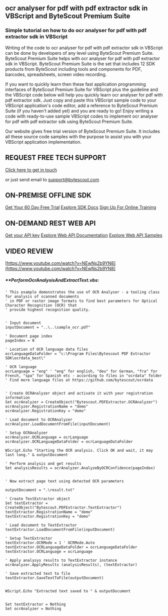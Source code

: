 ## ocr analyser for pdf with pdf extractor sdk in VBScript and ByteScout Premium Suite

### Simple tutorial on how to do ocr analyser for pdf with pdf extractor sdk in VBScript

Writing of the code to ocr analyser for pdf with pdf extractor sdk in VBScript can be done by developers of any level using ByteScout Premium Suite. ByteScout Premium Suite helps with ocr analyser for pdf with pdf extractor sdk in VBScript. ByteScout Premium Suite is the set that includes 12 SDK products from ByteScout including tools and components for PDF, barcodes, spreadsheets, screen video recording.

If you want to quickly learn then these fast application programming interfaces of ByteScout Premium Suite for VBScript plus the guideline and the VBScript code below will help you quickly learn ocr analyser for pdf with pdf extractor sdk.  Just copy and paste this VBScript sample code to your VBScript application's code editor, add a reference to ByteScout Premium Suite (if you haven't added yet) and you are ready to go! Enjoy writing a code with ready-to-use sample VBScript codes to implement ocr analyser for pdf with pdf extractor sdk using ByteScout Premium Suite.

Our website gives free trial version of ByteScout Premium Suite. It includes all these source code samples with the purpose to assist you with your VBScript application implementation.

## REQUEST FREE TECH SUPPORT

[Click here to get in touch](https://bytescout.zendesk.com/hc/en-us/requests/new?subject=ByteScout%20Premium%20Suite%20Question)

or just send email to [support@bytescout.com](mailto:support@bytescout.com?subject=ByteScout%20Premium%20Suite%20Question) 

## ON-PREMISE OFFLINE SDK 

[Get Your 60 Day Free Trial](https://bytescout.com/download/web-installer?utm_source=github-readme)
[Explore SDK Docs](https://bytescout.com/documentation/index.html?utm_source=github-readme)
[Sign Up For Online Training](https://academy.bytescout.com/)


## ON-DEMAND REST WEB API

[Get your API key](https://pdf.co/documentation/api?utm_source=github-readme)
[Explore Web API Documentation](https://pdf.co/documentation/api?utm_source=github-readme)
[Explore Web API Samples](https://github.com/bytescout/ByteScout-SDK-SourceCode/tree/master/PDF.co%20Web%20API)

## VIDEO REVIEW

[https://www.youtube.com/watch?v=NEwNs2b9YN8](https://www.youtube.com/watch?v=NEwNs2b9YN8)




<!-- code block begin -->

##### ****PerformOcrAnalysisAndExtractText.vbs:**
    
```
' This example demonstrates the use of OCR Analyser - a tooling class for analysis of scanned documents
' in PDF or raster image formats to find best parameters for Optical Character Recognition (OCR) that
' provide highest recognition quality.


' Input document
inputDocument = "..\..\sample_ocr.pdf"

' Document page index
pageIndex = 0

' Location of OCR language data files
ocrLanguageDataFolder = "c:\Program Files\Bytescout PDF Extractor SDK\ocrdata_best\"

' OCR language
ocrLanguage = "eng" ' "eng" for english, "deu" for German, "fra" for French, "spa" for Spanish etc - according to files in "ocrdata" folder
' Find more language files at https://github.com/bytescout/ocrdata


' Create OCRAnalyzer object and activate it with your registration information
Set ocrAnalyzer = CreateObject("Bytescout.PDFExtractor.OCRAnalyzer")
ocrAnalyzer.RegistrationName = "demo"
ocrAnalyzer.RegistrationKey = "demo"

' Load document to OCRAnalyzer
ocrAnalyzer.LoadDocumentFromFile(inputDocument)

' Setup OCRAnalyzer
ocrAnalyzer.OCRLanguage = ocrLanguage
ocrAnalyzer.OCRLanguageDataFolder = ocrLanguageDataFolder

WScript.Echo "Starting the OCR analysis. Click OK and wait, it may last long." & outputDocument

' Perform analysis and get results
Set analysisResults = ocrAnalyzer.AnalyzeByOCRConfidence(pageIndex)


' Now extract page text using detected OCR parameters

outputDocument = ".\result.txt"

' Create TextExtractor object
Set textExtractor = CreateObject("Bytescout.PDFExtractor.TextExtractor")
textExtractor.RegistrationName = "demo"
textExtractor.RegistrationKey = "demo"

' Load document to TextExtractor
textExtractor.LoadDocumentFromFile(inputDocument)

' Setup TextExtractor
textExtractor.OCRMode = 1 ' OCRMode.Auto
textExtractor.OCRLanguageDataFolder = ocrLanguageDataFolder
textExtractor.OCRLanguage = ocrLanguage

' Apply analysys results to TextExtractor instance
ocrAnalyzer.ApplyResults (analysisResults), (textExtractor)

' Save extracted text to file
textExtractor.SaveTextToFile(outputDocument)


WScript.Echo "Extracted text saved to " & outputDocument


Set textExtractor = Nothing
Set ocrAnalyzer = Nothing


```

<!-- code block end -->